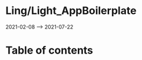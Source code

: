 Ling/Light_AppBoilerplate
================
2021-02-08 --> 2021-07-22




Table of contents
===========





